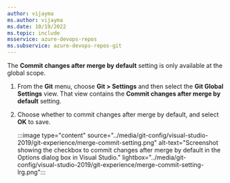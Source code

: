 ```yaml
---
author: vijayma
ms.author: vijayma
ms.date: 10/19/2022
ms.topic: include
msservice: azure-devops-repos
ms.subservice: azure-devops-repos-git
---
```


The **Commit changes after merge by default** setting is only available at the global scope.

1. From the **Git** menu, choose **Git > Settings** and then select the **Git Global Settings** view. That view contains the **Commit changes after merge by default** setting.

1. Choose whether to commit changes after merge by default, and select **OK** to save.

   :::image type="content" source="../media/git-config/visual-studio-2019/git-experience/merge-commit-setting.png" alt-text="Screenshot showing the checkbox to commit changes after merge by default in the Options dialog box in Visual Studio." lightbox="../media/git-config/visual-studio-2019/git-experience/merge-commit-setting-lrg.png":::
